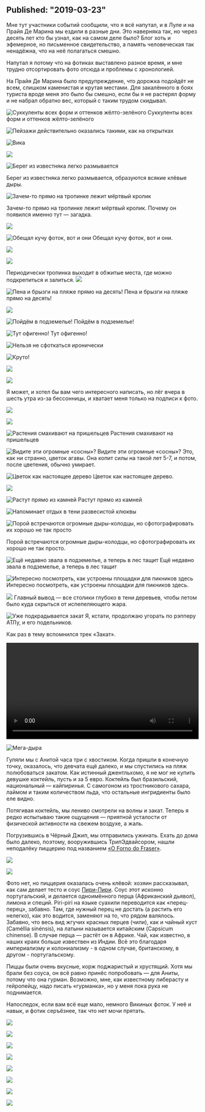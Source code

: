 ﻿Published: "2019-03-23"
------------------

Мне тут участники событий сообщили, что я всё напутал, и в Луле и на Прайя Де Марина мы ездили в разные дни. Это наверняка так, но через десять лет кто бы узнал, как на самом деле было? Блог хоть и эфемерное, но письменное свидетельство, а память человеческая так ненадёжна, что на неё полагаться смешно.

Напутал я потому что на фотиках выставлено разное время, и мне трудно отсортировать фото отсюда и проблемы с хронологией.


На Прайя Де Марина было предупреждение, что дорожка подойдёт не всем, слишком каменистая и крутая местами. Для закалённого в боях туриста вроде меня это было бы смешно, если бы я не растерял форму и не набрал обратно вес, который с таким трудом скидывал.


![Суккуленты всех форм и оттенков жёлто-зелёного](P13A5237.JPG)
Суккуленты всех форм и оттенков жёлто-зелёного



![Пейзажи действительно оказались такими, как на открытках](P13A5239.JPG)



![Вика](P13A5241.JPG)


![](P13A5245.JPG)



![Берег из известняка легко размывается](P13A5251.JPG)

Берег из известняка легко размывается, образуются всякие клёвые дыры.


![Зачем-то прямо на тропинке лежит мёртвый кролик](P13A5252.JPG)

Зачем-то прямо на тропинке лежит мёртвый кролик. Почему он появился именно тут — загадка.

![](P13A5254.JPG)


![Обещал кучу фоток, вот и они](P13A5258.JPG)
Обещал кучу фоток, вот и они.

![](P13A5259.JPG)

![](P13A5260.JPG)


Периодически тропинка выходит в обжитые места, где можно подкрепиться и залиться.
![](P13A5274.JPG)


![Пена и брызги на пляже прямо на десять!](P13A5277.JPG)
Пена и брызги на пляже прямо на десять!


![](P13A5283.JPG)

![Пойдём в подземелье!](P13A5290.JPG)
Пойдём в подземелье!


![Тут офигенно!](P13A5292.JPG)
Тут офигенно!

![Нельзя не сфоткаться иронически](P13A5298.JPG)


![Круто!](P13A5303.JPG)


![](P13A5306.JPG)


![](P13A5312.JPG)


Я может, и хотел бы вам чего интересного написать, но лёг вчера в шесть утра из-за бессонницы, и хватает меня только на подписи к фото.

![](P13A5313.JPG)



![](P13A5320.JPG)


![Растения смахивают на пришельцев](P13A5321.JPG)
Растения смахивают на пришельцев

![Видите эти огромные «сосны»?](P13A5322.JPG)
Видите эти огромные «сосны»? Это, как ни странно, цветок агавы. Она копит силы на такой лет 5-7, и потом, после цветения, обычно умирает.


![Цветок как настоящее дерево](P13A5325.JPG)
Цветок как настоящее дерево.

![](P13A5327.JPG)


![Растут прямо из камней](P13A5326.JPG)
Растут прямо из камней

![Напоминает отдых в тени развесистой клюквы](P13A5308.JPG)

![Порой встречаются огромные дыры-колодцы, но сфотографировать их хорошо не так просто](P13A5334.JPG)

Порой встречаются огромные дыры-колодцы, но сфотографировать их хорошо не так просто.


![Ещё недавно звала в подземелье, а теперь в лес тащит](P13A5339.JPG)
Ещё недавно звала в подземелье, а теперь в лес тащит


![Интересно посмотреть, как устроены площадки для пикников здесь](P13A5347.JPG)
Интересно посмотреть, как устроены площадки для пикников здесь.


![](P13A5348.JPG)
Главный вывод — все столики глубоко в тени деревьев, чтобы летом было куда скрыться от испепеляющего жара.

![Уже подкрадывается закат](P13A5350.JPG)
Я, кстати, продолжаю угорать по рэпперу АТЛу, и его подельников.

Как раз в тему вспомнился трек «Закат».

<video controls width='100%'>
  <source src="/files/ATL x Ка-тет ft. Зараза — Закат (2018)-2HEIiOsW_wQ.webm" type="video/webm">
  Your browser does not support the video element.
</video>

![Мега-дыра](P13A5351.JPG)

Гуляли мы с Анитой часа три с хвостиком. Когда пришли в конечную точку, оказалось, что девчата ещё далеко, и мы спустились на пляж полюбоваться закатом. Как истинный джентльхомо, я не мог не купить девушке коктейль, пусть и за 5 евро. Коктейль был бразильский, национальный — кайпиринья. С самогоном из тростникового сахара, лаймом и таким количеством льда, что остальные ингридиенты было еле видно.

Потягивая коктейль, мы лениво смотрели на волны и закат. Теперь я редко испытываю такие ощущения — приятной усталости от физической активности на свежем воздухе, а жаль.

Погрузившись в Чёрный Джип, мы отправились ужинать. Ехать до дома было далеко, поэтому, вооружившись ТрипЭдвайсором, нашли неподалёку пиццерию под названием [«O Forno do Fraser»](https://www.google.com/maps/place/O+Forno+do+Fraser/@37.0983759,-8.4732847,17z/data=!3m1!4b1!4m5!3m4!1s0x0:0x27a29bfc5acdc72c!8m2!3d37.0983759!4d-8.471096).

![](IMG_20190220_191814.jpg)

![](IMG_20190220_191837.jpg)

Фото нет, но пиццерия оказалась очень клёвой: хозяин рассказывал, как сам делает тесто и соус [Пири-Пири](https://ru.wikipedia.org/wiki/Piri-piri). Соус этот исконно португальский, и делается одноимённого перца (Африканский дьявол), лимона и специй. Piri-piri на языке суахили переводится как «перец-перец», забавно. Там, где нужный перец не достать (а растить его нелегко), как это водится, заменяют на то, что рядом валялось.
Забавно, что весь вид жгучих красных перцев (чили), как и чайный куст (Caméllia sinénsis), на латыни называется китайским (Capsicum chinense). В случае перца — растёт он в Африке. Чай, как известно, в наших краях больше извествен из Индии. Всё это благодаря империализму и колониализму - в одном случае, британскому, в другом - португальскому.

Пиццы были очень вкусные, корж поджаристый и хрустящий. Хотя мы брали без соуса, он всё равно принёс попробовать — для Аниты, потому что она гурман. Возможно, мне, как известному либерасту и гейропейцу, надо писать «гурманка», но у меня пока рука не поднимается.

Напоследок, если вам всё еще мало, немного Викиных фоток. У неё и навык, и фотик серъёзнее, так что нет мочи прятать.

![](IMG_5832.JPG)

![](IMG_5845.JPG)

![](IMG_5853.JPG)

![](IMG_5854.JPG)

![](IMG_5863.JPG)

![](IMG_5879.JPG)

![](IMG_5924.JPG)

![](IMG_5934.JPG)
